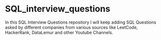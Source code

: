 # SQL_interview_questions

In this SQL Interview Questions repository I will keep adding SQL Questions asked by different companies from various sources like LeetCode, HackerRank, DataLemur and other Youtube Channels.
